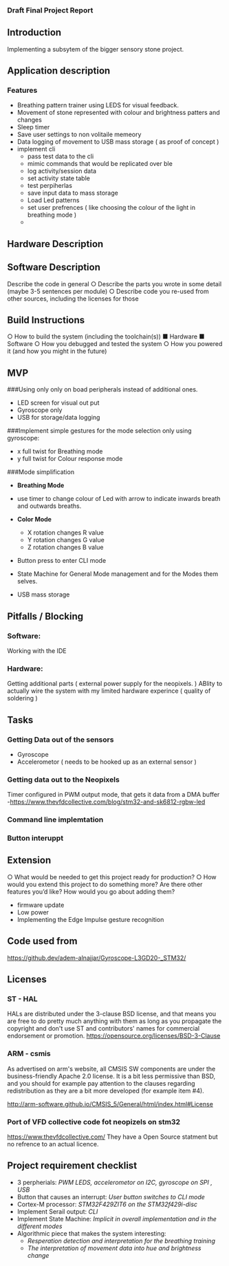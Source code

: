 ### Draft Final Project Report


## Introduction
Implementing a subsytem of the bigger sensory stone project. 

## Application description
### Features
- Breathing pattern trainer using LEDS for visual feedback.
- Movement of stone represented with colour and brightness patters and changes
- Sleep timer
- Save user settings to non volitaile memeory
- Data logging of movement  to USB mass storage ( as proof of concept )
- implement cli
  - pass test data to the cli
  - mimic commands that would be replicated over ble
  - log activity/session data
  - set activity  state table
  - test perpiherlas
  - save  input data to mass storage
  - Load Led patterns 
  - set user prefrences ( like choosing the colour of the light in breathing mode )
  - 
## Hardware Description
## Software Description
Describe the code in general
○ Describe the parts you wrote in some detail (maybe 3-5 sentences per module)
○ Describe code you re-used from other sources, including the licenses for those
## Build Instructions
○ How to build the system (including the toolchain(s))
■ Hardware
■ Software
○ How you debugged and tested the system
○ How you powered it (and how you might in the future)

## MVP

###Using only only on boad peripherals instead of additional ones. 
  - LED screen for visual out put 
  - Gyroscope only 
  - USB for storage/data logging 
 
 ###Implement simple gestures for the mode selection only using gyroscope:
   - x full twist for Breathing  mode
   - y full twist for Colour response mode
  
  ###Mode simplification 
  - **Breathing Mode**
   -   use timer to change colour of Led with arrow to indicate inwards breath and outwards breaths.
  
  - **Color Mode**
    - X rotation changes R value
    - Y rotation changes G value
    - Z rotation changes B value
  
  - Button press to enter CLI mode
  - State Machine for General Mode management and for the Modes them selves.
  - USB mass storage 


## Pitfalls / Blocking 
### Software:
Working with the IDE

### Hardware:
Getting additional parts ( external power supply for the neopixels. ) 
ABlity to actually wire the system with my limited hardware experince ( quality of soldering ) 

## Tasks
### Getting Data out of the sensors
  - Gyroscope 
  - Accelerometor ( needs to be hooked up as an external sensor ) 

### Getting data out to the Neopixels 
Timer configured in PWM output mode, that gets it data from a DMA buffer
  -https://www.thevfdcollective.com/blog/stm32-and-sk6812-rgbw-led
  
### Command line implemtation 
### Button interuppt 

## Extension 
○ What would be needed to get this project ready for production?
○ How would you extend this project to do something more? Are there other
features you’d like? How would you go about adding them?
- firmware update
- Low power 
- Implementing the Edge Impulse gesture recognition

## Code used from 
https://github.dev/adem-alnajjar/Gyroscope-L3GD20-_STM32/

## Licenses
### ST - HAL

HALs are distributed under the 3-clause BSD license, and that means you are free to do pretty much anything with them as long as you propagate the copyright and don't use ST and contributors' names for commercial endorsement or promotion.
https://opensource.org/licenses/BSD-3-Clause

### ARM - csmis
As advertised on arm's website, all CMSIS SW components are under the business-friendly Apache 2.0 license. It is a bit less permissive than BSD, and you should for example pay attention to the clauses regarding redistribution as they are a bit more developed (for example item #4).

http://arm-software.github.io/CMSIS_5/General/html/index.html#License

### Port of VFD collective code fot neopizels on stm32
https://www.thevfdcollective.com/ They have a Open Source statment but no refrence to an actual licence. 

## Project requirement checklist
- 3 perpherials: _PWM LEDS, accelerometor on I2C, gyroscope on SPI , USB_
- Button that causes an interrupt: _User button switches to CLI mode_
- Cortex-M processor: _STM32F429ZIT6 on the STM32f429i-disc_
- Implement Serail output: _CLI_
- Implement State Machine: _Implicit in overall implementation and in the different modes_
- Algorithmic piece that makes the system interesting: 
  -  _Resperation detection and  interpretation for the breathing training_ 
  -  _The interpretation of movement data into hue and brightness change_ 


